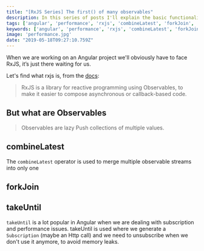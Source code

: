 ```yaml
---
title: "[RxJS Series] The first() of many observables"
description: In this series of posts I'll explain the basic functionalities of some RxJS' features
tags: ['angular', 'performance', 'rxjs', 'combineLatest', 'forkJoin', 'takeUntil']
keywords: ['angular', 'performance', 'rxjs', 'combineLatest', 'forkJoin', 'takeUntil']
image: 'performance.jpg'
date: "2019-05-18T09:27:10.759Z"
---
```


When we are working on an Angular project we'll obviously have to face RxJS, it’s just there waiting for us.

Let's find what rxjs is, from the [docs](https://rxjs-dev.firebaseapp.com):
> RxJS is a library for reactive programming using Observables, to make it easier to compose asynchronous or callback-based code.

## But what are Observables

> Observables are lazy Push collections of multiple values.

## combineLatest

The `combineLatest` operator is used to merge multiple observable streams into only one

## forkJoin

## takeUntil

`takeUntil` is a lot popular in Angular when we are dealing with subscription and performance issues. takeUntil is used where we generate a `Subscription` (maybe an Http call) and we need to unsubscribe when we don't use it anymore, to avoid memory leaks.
